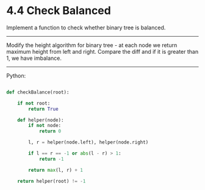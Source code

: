 # 4.4 Check Balanced

Implement a function to check whether binary tree is balanced.

---

Modify the height algorithm for binary tree - at each node we return maximum
height from left and right. Compare the diff and if it is greater than 1, we
have imbalance.

---

Python:

```python

def checkBalance(root):

    if not root:
        return True

    def helper(node):
        if not node:
            return 0

        l, r = helper(node.left), helper(node.right)

        if l == r == -1 or abs(l - r) > 1:
            return -1

        return max(l, r) + 1

    return helper(root) != -1

```
